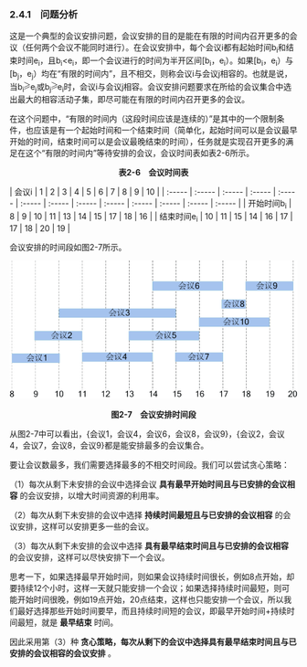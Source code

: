 ### 2.4.1　问题分析

这是一个典型的会议安排问题，会议安排的目的是能在有限的时间内召开更多的会议（任何两个会议不能同时进行）。在会议安排中，每个会议i都有起始时间b<sub class="my_markdown">i</sub>和结束时间e<sub class="my_markdown">i</sub>，且b<sub class="my_markdown">i</sub><e<sub class="my_markdown">i</sub>，即一个会议进行的时间为半开区间[b<sub class="my_markdown">i</sub>，e<sub class="my_markdown">i</sub>）。如果[b<sub class="my_markdown">i</sub>，e<sub class="my_markdown">i</sub>）与[b<sub class="my_markdown">j</sub>，e<sub class="my_markdown">j</sub>）均在“有限的时间内”，且不相交，则称会议i与会议j相容的。也就是说，当b<sub class="my_markdown">i</sub><img class="my_markdown" src="../images/5.gif" style="width:11px;  height: 14px; "/>e<sub class="my_markdown">j</sub>或b<sub class="my_markdown">j</sub><img class="my_markdown" src="../images/5.gif" style="width:11px;  height: 14px; "/>e<sub class="my_markdown">i</sub>时，会议i与会议j相容。会议安排问题要求在所给的会议集合中选出最大的相容活动子集，即尽可能在有限的时间内召开更多的会议。

在这个问题中，“有限的时间内（这段时间应该是连续的）”是其中的一个限制条件，也应该是有一个起始时间和一个结束时间（简单化，起始时间可以是会议最早开始的时间，结束时间可以是会议最晚结束的时间），任务就是实现召开更多的满足在这个“有限的时间内”等待安排的会议，会议时间表如表2-6所示。

<center class="my_markdown"><b class="my_markdown">表2-6　会议时间表</b></center>

| 会议i | 1 | 2 | 3 | 4 | 5 | 6 | 7 | 8 | 9 | 10 |
| :-----  | :-----  | :-----  | :-----  | :-----  | :-----  | :-----  | :-----  | :-----  | :-----  | :-----  | :-----  | :-----  |
| 开始时间b<sub class="my_markdown">i</sub> | 8 | 9 | 10 | 11 | 13 | 14 | 15 | 17 | 18 | 16 |
| 结束时间e<sub class="my_markdown">i</sub> | 10 | 11 | 15 | 14 | 16 | 17 | 17 | 18 | 20 | 19 |

会议安排的时间段如图2-7所示。

![33.png](../images/33.png)
<center class="my_markdown"><b class="my_markdown">图2-7　会议安排时间段</b></center>

从图2-7中可以看出，{会议1，会议4，会议6，会议8，会议9}，{会议2，会议4，会议7，会议8，会议9}都是能安排最多的会议集合。

要让会议数最多，我们需要选择最多的不相交时间段。我们可以尝试贪心策略：

（1）每次从剩下未安排的会议中选择会议 **具有最早开始时间且与已安排的会议相容** 的会议安排，以增大时间资源的利用率。

（2）每次从剩下未安排的会议中选择 **持续时间最短且与已安排的会议相容** 的会议安排，这样可以安排更多一些的会议。

（3）每次从剩下未安排的会议中选择 **具有最早结束时间且与已安排的会议相容** 的会议安排，这样可以尽快安排下一个会议。

思考一下，如果选择最早开始时间，则如果会议持续时间很长，例如8点开始，却要持续12个小时，这样一天就只能安排一个会议；如果选择持续时间最短，则可能开始时间很晚，例如19点开始，20点结束，这样也只能安排一个会议，所以我们最好选择那些开始时间要早，而且持续时间短的会议，即最早开始时间+持续时间最短，就是 **最早结束** 时间。

因此采用第（3）种 **贪心策略，每次从剩下的会议中选择具有最早结束时间且与已安排的会议相容的会议安排** 。

